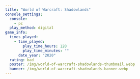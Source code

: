 ```yaml
---
title: "World of Warcraft: Shadowlands"
console_settings:
  console:
    - pc
  play_method: digital
game_info:
  times_played:
    - time_played:
        play_time_hours: 120
        play_time_minutes: ""
      date_year: "2020"
  rating: bad
  poster: /img/world-of-warcraft-shadowlands-thumbnail.webp
  banner: /img/world-of-warcraft-shadowlands-banner.webp
---
```


